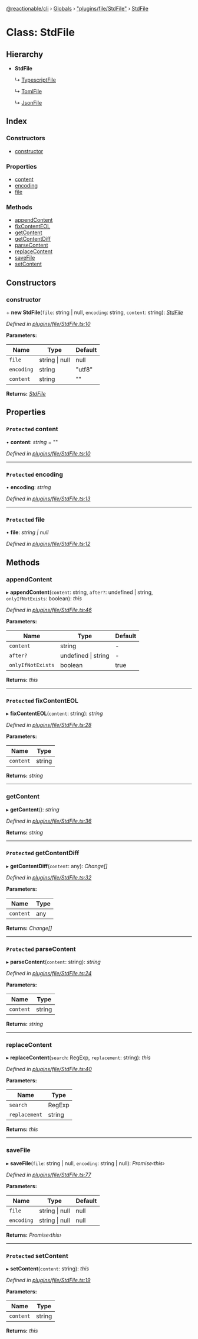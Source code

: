 [@reactionable/cli](../README.md) › [Globals](../globals.md) › ["plugins/file/StdFile"](../modules/_plugins_file_stdfile_.md) › [StdFile](_plugins_file_stdfile_.stdfile.md)

# Class: StdFile

## Hierarchy

* **StdFile**

  ↳ [TypescriptFile](_plugins_file_typescriptfile_.typescriptfile.md)

  ↳ [TomlFile](_plugins_file_tomlfile_.tomlfile.md)

  ↳ [JsonFile](_plugins_file_jsonfile_.jsonfile.md)

## Index

### Constructors

* [constructor](_plugins_file_stdfile_.stdfile.md#constructor)

### Properties

* [content](_plugins_file_stdfile_.stdfile.md#protected-content)
* [encoding](_plugins_file_stdfile_.stdfile.md#protected-encoding)
* [file](_plugins_file_stdfile_.stdfile.md#protected-file)

### Methods

* [appendContent](_plugins_file_stdfile_.stdfile.md#appendcontent)
* [fixContentEOL](_plugins_file_stdfile_.stdfile.md#protected-fixcontenteol)
* [getContent](_plugins_file_stdfile_.stdfile.md#getcontent)
* [getContentDiff](_plugins_file_stdfile_.stdfile.md#protected-getcontentdiff)
* [parseContent](_plugins_file_stdfile_.stdfile.md#protected-parsecontent)
* [replaceContent](_plugins_file_stdfile_.stdfile.md#replacecontent)
* [saveFile](_plugins_file_stdfile_.stdfile.md#savefile)
* [setContent](_plugins_file_stdfile_.stdfile.md#protected-setcontent)

## Constructors

###  constructor

\+ **new StdFile**(`file`: string | null, `encoding`: string, `content`: string): *[StdFile](_plugins_file_stdfile_.stdfile.md)*

*Defined in [plugins/file/StdFile.ts:10](https://github.com/neilime/reactionable-cli/blob/d0401b5/src/plugins/file/StdFile.ts#L10)*

**Parameters:**

Name | Type | Default |
------ | ------ | ------ |
`file` | string &#124; null | null |
`encoding` | string | "utf8" |
`content` | string | "" |

**Returns:** *[StdFile](_plugins_file_stdfile_.stdfile.md)*

## Properties

### `Protected` content

• **content**: *string* = ""

*Defined in [plugins/file/StdFile.ts:10](https://github.com/neilime/reactionable-cli/blob/d0401b5/src/plugins/file/StdFile.ts#L10)*

___

### `Protected` encoding

• **encoding**: *string*

*Defined in [plugins/file/StdFile.ts:13](https://github.com/neilime/reactionable-cli/blob/d0401b5/src/plugins/file/StdFile.ts#L13)*

___

### `Protected` file

• **file**: *string | null*

*Defined in [plugins/file/StdFile.ts:12](https://github.com/neilime/reactionable-cli/blob/d0401b5/src/plugins/file/StdFile.ts#L12)*

## Methods

###  appendContent

▸ **appendContent**(`content`: string, `after?`: undefined | string, `onlyIfNotExists`: boolean): *this*

*Defined in [plugins/file/StdFile.ts:46](https://github.com/neilime/reactionable-cli/blob/d0401b5/src/plugins/file/StdFile.ts#L46)*

**Parameters:**

Name | Type | Default |
------ | ------ | ------ |
`content` | string | - |
`after?` | undefined &#124; string | - |
`onlyIfNotExists` | boolean | true |

**Returns:** *this*

___

### `Protected` fixContentEOL

▸ **fixContentEOL**(`content`: string): *string*

*Defined in [plugins/file/StdFile.ts:28](https://github.com/neilime/reactionable-cli/blob/d0401b5/src/plugins/file/StdFile.ts#L28)*

**Parameters:**

Name | Type |
------ | ------ |
`content` | string |

**Returns:** *string*

___

###  getContent

▸ **getContent**(): *string*

*Defined in [plugins/file/StdFile.ts:36](https://github.com/neilime/reactionable-cli/blob/d0401b5/src/plugins/file/StdFile.ts#L36)*

**Returns:** *string*

___

### `Protected` getContentDiff

▸ **getContentDiff**(`content`: any): *Change[]*

*Defined in [plugins/file/StdFile.ts:32](https://github.com/neilime/reactionable-cli/blob/d0401b5/src/plugins/file/StdFile.ts#L32)*

**Parameters:**

Name | Type |
------ | ------ |
`content` | any |

**Returns:** *Change[]*

___

### `Protected` parseContent

▸ **parseContent**(`content`: string): *string*

*Defined in [plugins/file/StdFile.ts:24](https://github.com/neilime/reactionable-cli/blob/d0401b5/src/plugins/file/StdFile.ts#L24)*

**Parameters:**

Name | Type |
------ | ------ |
`content` | string |

**Returns:** *string*

___

###  replaceContent

▸ **replaceContent**(`search`: RegExp, `replacement`: string): *this*

*Defined in [plugins/file/StdFile.ts:40](https://github.com/neilime/reactionable-cli/blob/d0401b5/src/plugins/file/StdFile.ts#L40)*

**Parameters:**

Name | Type |
------ | ------ |
`search` | RegExp |
`replacement` | string |

**Returns:** *this*

___

###  saveFile

▸ **saveFile**(`file`: string | null, `encoding`: string | null): *Promise‹this›*

*Defined in [plugins/file/StdFile.ts:77](https://github.com/neilime/reactionable-cli/blob/d0401b5/src/plugins/file/StdFile.ts#L77)*

**Parameters:**

Name | Type | Default |
------ | ------ | ------ |
`file` | string &#124; null | null |
`encoding` | string &#124; null | null |

**Returns:** *Promise‹this›*

___

### `Protected` setContent

▸ **setContent**(`content`: string): *this*

*Defined in [plugins/file/StdFile.ts:19](https://github.com/neilime/reactionable-cli/blob/d0401b5/src/plugins/file/StdFile.ts#L19)*

**Parameters:**

Name | Type |
------ | ------ |
`content` | string |

**Returns:** *this*
